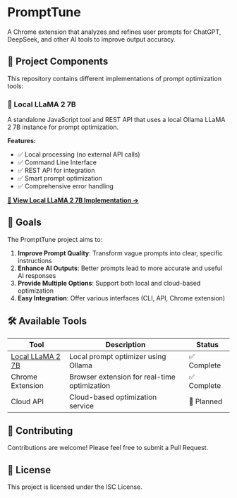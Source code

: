 # PromptTune

A Chrome extension that analyzes and refines user prompts for ChatGPT, DeepSeek, and other AI tools to improve output accuracy.

## 🚀 Project Components

This repository contains different implementations of prompt optimization tools:

### 📁 Local LLaMA 2 7B

A standalone JavaScript tool and REST API that uses a local Ollama LLaMA 2 7B instance for prompt optimization.

**Features:**
- ✅ Local processing (no external API calls)
- ✅ Command Line Interface
- ✅ REST API for integration
- ✅ Smart prompt optimization
- ✅ Comprehensive error handling

[**🔗 View Local LLaMA 2 7B Implementation →**](./Local%20LLaMA%202%207B/)

## 🎯 Goals

The PromptTune project aims to:

1. **Improve Prompt Quality**: Transform vague prompts into clear, specific instructions
2. **Enhance AI Outputs**: Better prompts lead to more accurate and useful AI responses
3. **Provide Multiple Options**: Support both local and cloud-based optimization
4. **Easy Integration**: Offer various interfaces (CLI, API, Chrome extension)

## 🛠️ Available Tools

| Tool | Description | Status |
|------|-------------|--------|
| [Local LLaMA 2 7B](./Local%20LLaMA%202%207B/) | Local prompt optimizer using Ollama | ✅ Complete |
| Chrome Extension | Browser extension for real-time optimization | ✅ Complete |
| Cloud API | Cloud-based optimization service | 🚧 Planned |

## 🤝 Contributing

Contributions are welcome! Please feel free to submit a Pull Request.

## 📝 License

This project is licensed under the ISC License.
